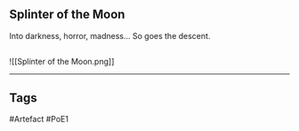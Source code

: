 ## Splinter of the Moon
Into darkness, horror, madness...
So goes the descent.
##
![[Splinter of the Moon.png]]

---
## Tags
#Artefact
#PoE1